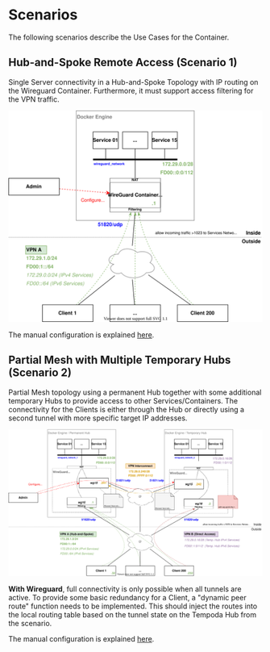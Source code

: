 # Scenarios

The following scenarios describe the Use Cases for the Container.

## Hub-and-Spoke Remote Access (Scenario 1)

Single Server connectivity in a Hub-and-Spoke Topology with IP routing on the Wireguard Container. Furthermore, it must support access filtering for the VPN traffic.

![](scenario_1/scenario_1.drawio.svg)

The manual configuration is explained [here](scenario_1/manual_configuration.md).

## Partial Mesh with Multiple Temporary Hubs (Scenario 2)

Partial Mesh topology using a permanent Hub together with some additional temporary Hubs to provide access to other Services/Containers. The connectivity for the Clients is either through the Hub or directly using a second tunnel with more specific target IP addresses.

![](scenario_2/scenario_2.drawio.svg)

**With Wireguard**, full connectivity is only possible when all tunnels are active. To provide some basic redundancy for a Client, a "dynamic peer route" function needs to be implemented. This should inject the routes into the local routing table based on the tunnel state on the Tempoda Hub from the scenario.

The manual configuration is explained [here](scenario_2/manual_configuration.md).
